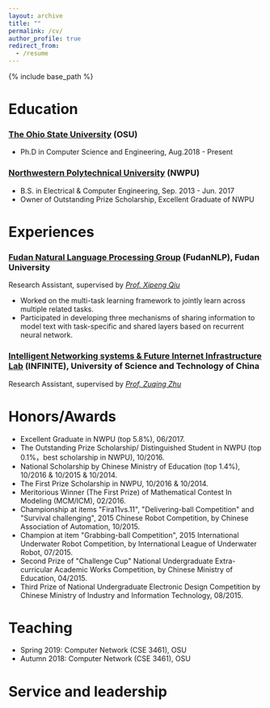 ```yaml
---
layout: archive
title: ""
permalink: /cv/
author_profile: true
redirect_from:
  - /resume
---
```


{% include base_path %}

Education
======
### [The Ohio State University](https://www.osu.edu) (OSU)
* Ph.D in Computer Science and Engineering, Aug.2018 - Present

### [Northwestern Polytechnical University](http://www.nwpu.edu.cn) (NWPU)
* B.S. in Electrical & Computer Engineering, Sep. 2013 - Jun. 2017
* Owner of Outstanding Prize Scholarship, Excellent Graduate of NWPU




Experiences
======
### [Fudan Natural Language Processing Group](http://nlp.fudan.edu.cn) (FudanNLP), Fudan University

Research Assistant, supervised by [*Prof. Xipeng Qiu*](http://nlp.fudan.edu.cn/xpqiu)

* Worked on the multi-task learning framework to jointly learn across multiple related tasks.
* Participated in developing three mechanisms of sharing information to model text with task-specific and
shared layers based on recurrent neural network.

### [Intelligent Networking systems & Future Internet Infrastructure Lab](http://www.zuqingzhu.info) (INFINITE), University of Science and Technology of China

Research Assistant, supervised by [*Prof. Zuqing Zhu*](http://www.zuqingzhu.info)

Honors/Awards
======

* Excellent Graduate in NWPU (top 5.8%), 06/2017.
* The Outstanding Prize Scholarship/ Distinguished Student in NWPU (top 0.1%，best scholarship in NWPU), 10/2016.
* National Scholarship by Chinese Ministry of Education (top 1.4%), 10/2016 & 10/2015 & 10/2014.
* The First Prize Scholarship in NWPU, 10/2016 & 10/2014.
* Meritorious Winner (The First Prize) of Mathematical Contest In Modeling (MCM/ICM), 02/2016.
* Championship at items "Fira11vs.11", "Delivering-ball Competition" and "Survival challenging", 2015 Chinese Robot Competition, by Chinese Association of Automation, 10/2015.
* Champion at item "Grabbing-ball Competition", 2015 International Underwater Robot Competition, by
International League of Underwater Robot, 07/2015.
* Second Prize of "Challenge Cup" National Undergraduate Extra-curricular Academic Works Competition, by Chinese Ministry of Education, 04/2015.
* Third Prize of National Undergraduate Electronic Design Competition by Chinese Ministry of Industry and
Information Technology, 08/2015.
  
Teaching
======

* Spring 2019: Computer Network (CSE 3461), OSU
* Autumn 2018: Computer Network (CSE 3461), OSU

  
Service and leadership
======

